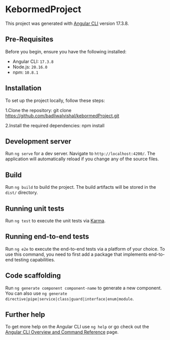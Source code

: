 # KebormedProject

This project was generated with [Angular CLI](https://github.com/angular/angular-cli) version 17.3.8.

## Pre-Requisites

Before you begin, ensure you have the following installed:
- Angular CLI: `17.3.8`
- Node.js: `20.16.0`
- npm: `10.8.1`


## Installation

To set up the project locally, follow these steps:

1.Clone the repository:
git clone https://github.com/badliwalvishal/kebormedProject.git

2.Install the required dependencies:
npm install

## Development server

Run `ng serve` for a dev server. Navigate to `http://localhost:4200/`. The application will automatically reload if you change any of the source files.

## Build

Run `ng build` to build the project. The build artifacts will be stored in the `dist/` directory.

## Running unit tests

Run `ng test` to execute the unit tests via [Karma](https://karma-runner.github.io).

## Running end-to-end tests

Run `ng e2e` to execute the end-to-end tests via a platform of your choice. To use this command, you need to first add a package that implements end-to-end testing capabilities.

## Code scaffolding

Run `ng generate component component-name` to generate a new component. You can also use `ng generate directive|pipe|service|class|guard|interface|enum|module`.

## Further help

To get more help on the Angular CLI use `ng help` or go check out the [Angular CLI Overview and Command Reference](https://angular.io/cli) page.
